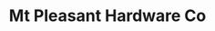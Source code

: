 ---
title: "Mt Pleasant Hardware Co"
url: /mt-pleasant/mt-pleasant-hardware-co/
shop: Eisenwaren
---